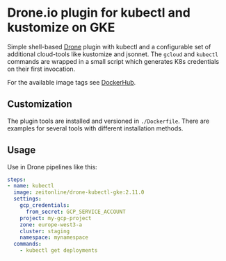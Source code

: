 # Drone.io plugin for kubectl and kustomize on GKE

Simple shell-based [Drone](https://www.drone.io/) plugin with kubectl and a configurable set of additional cloud-tools like kustomize and jsonnet.
The `gcloud` and `kubectl` commands are wrapped in a small script which generates K8s credentials on their first invocation.

For the available image tags see [DockerHub](https://hub.docker.com/r/zeitonline/drone-kubectl-gke/tags).

## Customization

The plugin tools are installed and versioned in `./Dockerfile`. There are examples for several tools with different installation methods.

## Usage

Use in Drone pipelines like this:

```yaml
steps:
- name: kubectl
  image: zeitonline/drone-kubectl-gke:2.11.0
  settings:
    gcp_credentials:
      from_secret: GCP_SERVICE_ACCOUNT
    project: my-gcp-project
    zone: europe-west3-a
    cluster: staging
    namespace: mynamespace
  commands:
    - kubectl get deployments
```
